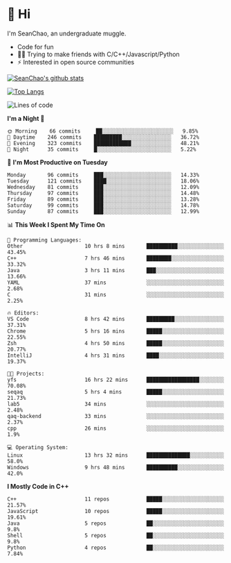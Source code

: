 # 👋 Hi
I'm SeanChao, an undergraduate muggle.

- Code for fun
- 👨‍💻 Trying to make friends with C/C++/Javascript/Python
- ⚡ Interested in open source communities

[![SeanChao's github stats](https://i-github-readme-stats.vercel.app/api?username=seanchao&show_icons=true)](https://github.com/anuraghazra/github-readme-stats)

[![Top Langs](https://i-github-readme-stats.vercel.app/api/top-langs/?username=seanchao&layout=compact)](https://github.com/anuraghazra/github-readme-stats)

<!--START_SECTION:waka-->
![Lines of code](https://img.shields.io/badge/From%20Hello%20World%20I%27ve%20Written-3.3%20million%20lines%20of%20code-blue)

**I'm a Night 🦉** 

```text
🌞 Morning    66 commits     ██░░░░░░░░░░░░░░░░░░░░░░░   9.85% 
🌆 Daytime    246 commits    █████████░░░░░░░░░░░░░░░░   36.72% 
🌃 Evening    323 commits    ████████████░░░░░░░░░░░░░   48.21% 
🌙 Night      35 commits     █░░░░░░░░░░░░░░░░░░░░░░░░   5.22%

```
📅 **I'm Most Productive on Tuesday** 

```text
Monday       96 commits     ███░░░░░░░░░░░░░░░░░░░░░░   14.33% 
Tuesday      121 commits    ████░░░░░░░░░░░░░░░░░░░░░   18.06% 
Wednesday    81 commits     ███░░░░░░░░░░░░░░░░░░░░░░   12.09% 
Thursday     97 commits     ███░░░░░░░░░░░░░░░░░░░░░░   14.48% 
Friday       89 commits     ███░░░░░░░░░░░░░░░░░░░░░░   13.28% 
Saturday     99 commits     ███░░░░░░░░░░░░░░░░░░░░░░   14.78% 
Sunday       87 commits     ███░░░░░░░░░░░░░░░░░░░░░░   12.99%

```


📊 **This Week I Spent My Time On** 

```text
💬 Programming Languages: 
Other                    10 hrs 8 mins       ██████████░░░░░░░░░░░░░░░   43.45% 
C++                      7 hrs 46 mins       ████████░░░░░░░░░░░░░░░░░   33.32% 
Java                     3 hrs 11 mins       ███░░░░░░░░░░░░░░░░░░░░░░   13.66% 
YAML                     37 mins             ░░░░░░░░░░░░░░░░░░░░░░░░░   2.68% 
C                        31 mins             ░░░░░░░░░░░░░░░░░░░░░░░░░   2.25%

🔥 Editors: 
VS Code                  8 hrs 42 mins       █████████░░░░░░░░░░░░░░░░   37.31% 
Chrome                   5 hrs 16 mins       █████░░░░░░░░░░░░░░░░░░░░   22.55% 
Zsh                      4 hrs 50 mins       █████░░░░░░░░░░░░░░░░░░░░   20.77% 
IntelliJ                 4 hrs 31 mins       ████░░░░░░░░░░░░░░░░░░░░░   19.37%

🐱‍💻 Projects: 
yfs                      16 hrs 22 mins      █████████████████░░░░░░░░   70.08% 
seqaq                    5 hrs 4 mins        █████░░░░░░░░░░░░░░░░░░░░   21.73% 
lab5                     34 mins             ░░░░░░░░░░░░░░░░░░░░░░░░░   2.48% 
qaq-backend              33 mins             ░░░░░░░░░░░░░░░░░░░░░░░░░   2.37% 
cpp                      26 mins             ░░░░░░░░░░░░░░░░░░░░░░░░░   1.9%

💻 Operating System: 
Linux                    13 hrs 32 mins      ██████████████░░░░░░░░░░░   58.0% 
Windows                  9 hrs 48 mins       ██████████░░░░░░░░░░░░░░░   42.0%

```

**I Mostly Code in C++** 

```text
C++                      11 repos            █████░░░░░░░░░░░░░░░░░░░░   21.57% 
JavaScript               10 repos            █████░░░░░░░░░░░░░░░░░░░░   19.61% 
Java                     5 repos             ██░░░░░░░░░░░░░░░░░░░░░░░   9.8% 
Shell                    5 repos             ██░░░░░░░░░░░░░░░░░░░░░░░   9.8% 
Python                   4 repos             ██░░░░░░░░░░░░░░░░░░░░░░░   7.84%

```



<!--END_SECTION:waka-->
